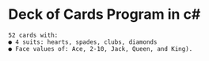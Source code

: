 # Deck of Cards Program in c#
```
52 cards with:
● 4 suits: hearts​, spades​, clubs​, diamonds
● Face values of: Ace​, 2-10​, Jack​, Queen​, and King​).

```
